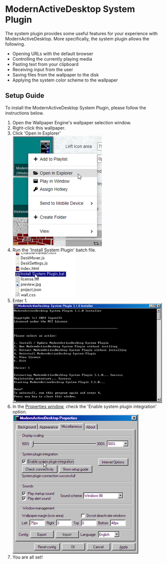 # ModernActiveDesktop System Plugin
The system plugin provides some useful features for your experience with ModernActiveDesktop. More specifically, the system plugin allows the following.
* Opening URLs with the default browser
* Controlling the currently playing media
* Pasting text from your clipboard
* Receiving input from the user
* Saving files from the wallpaper to the disk
* Applying the system color scheme to the wallpaper

## Setup Guide
To install the ModernActiveDesktop System Plugin, please follow the instructions below.
1. Open the Wallpaper Engine's wallpaper selection window.
2. Right-click this wallpaper.
3. Click 'Open in Explorer'  
![Step 2-3](images/sysplug1.png)
4. Run the 'Install System Plugin' batch file.  
![Step 4](images/sysplug2.png)
5. Enter 1.  
![Step 5](images/sysplug3.png)
6. In the [Properties window](javascript:madOpenConfig('misc')), check the 'Enable system plugin integration' option.  
![Step 6](images/sysplug4.png)
7. You are all set!